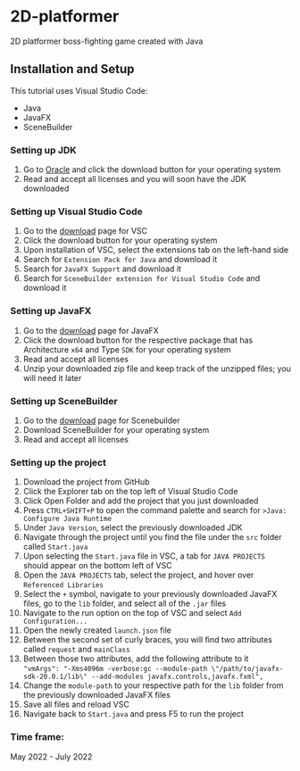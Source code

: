 # 2D-platformer
2D platformer boss-fighting game created with Java

## Installation and Setup
This tutorial uses Visual Studio Code:
- Java
- JavaFX
- SceneBuilder

### Setting up JDK
1. Go to [Oracle](https://www.oracle.com/java/technologies/downloads/) and click the download button for your operating system
2. Read and accept all licenses and you will soon have the JDK downloaded

### Setting up Visual Studio Code
1. Go to the [download](https://code.visualstudio.com/download) page for VSC
2. Click the download button for your operating system
3. Upon installation of VSC, select the extensions tab on the left-hand side
4. Search for `Extension Pack for Java` and download it
5. Search for `JavaFX Support` and download it
6. Search for `SceneBuilder extension for Visual Studio Code` and download it

### Setting up JavaFX
1. Go to the [download](https://gluonhq.com/products/javafx/) page for JavaFX
2. Click the download button for the respective package that has Architecture `x64` and Type `SDK` for your operating system
3. Read and accept all licenses
4. Unzip your downloaded zip file and keep track of the unzipped files; you will need it later

### Setting up SceneBuilder
1. Go to the [download](https://gluonhq.com/products/scene-builder/) page for Scenebuilder
2. Download SceneBuilder for your operating system
3. Read and accept all licenses

### Setting up the project
1. Download the project from GitHub
2. Click the Explorer tab on the top left of Visual Studio Code
3. Click Open Folder and add the project that you just downloaded
4. Press `CTRL+SHIFT+P` to open the command palette and search for `>Java: Configure Java Runtime`
5. Under `Java Version`, select the previously downloaded JDK
6. Navigate through the project until you find the file under the `src` folder called `Start.java`
7. Upon selecting the `Start.java` file in VSC, a tab for `JAVA PROJECTS` should appear on the bottom left of VSC
8. Open the `JAVA PROJECTS` tab, select the project, and hover over `Referenced Libraries`
9. Select the `+` symbol, navigate to your previously downloaded JavaFX files, go to the `lib` folder, and select all of the `.jar` files
10. Navigate to the run option on the top of VSC and select `Add Configuration...`
11. Open the newly created `launch.json` file
12. Between the second set of curly braces, you will find two attributes called `request` and `mainClass`
13. Between those two attributes, add the following attribute to it <br />
`"vmArgs": "-Xms4096m -verbose:gc --module-path \"/path/to/javafx-sdk-20.0.1/lib\" --add-modules javafx.controls,javafx.fxml",`
15. Change the `module-path` to your respective path for the `lib` folder from the previously downloaded JavaFX files
16. Save all files and reload VSC
17. Navigate back to `Start.java` and press F5 to run the project


### Time frame:
May 2022 - July 2022
